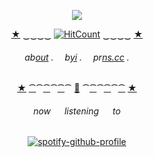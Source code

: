 
<div align="center">
 
![](https://64.media.tumblr.com/48b2ca0e1d27f7a88323fc56a18b61b8/tumblr_n4lvpjfMlq1qba4ipo2_500.gifv)

[★]() ‿[‿]()‿[‿]() [![HitCount](https://img.shields.io/endpoint?url=https%3A%2F%2Fhits.dwyl.com%2Flovewired%2Flovewired.json&style=flat-square&label=Views%20%3A&labelColor=%230D1117&color=%230D1117)](http://hits.dwyl.com/lovewired/lovewired) [‿]()‿[‿]()‿ [★]()

###### ab[out](https://bundlrs.cc/artists) .  b[yi](https://bundlrs.cc/lesbigay) .  pr[ns.cc](https://bundlrs.cc/artists) .

[★]() [⁀]()⁀[⁀]()⁀[⁀]()⁀ [📧](https://retrospring.net/@benry) ⁀[⁀]()⁀[⁀]()⁀[⁀]() [★]()

###### now   listening   to

[![spotify-github-profile](https://spotify-github-profile.kittinanx.com/api/view?uid=la6bhsh7ybicefu719givlzt4&cover_image=true&theme=novatorem&show_offline=true&background_color=121212&interchange=false&bar_color=3366ff&bar_color_cover=false)](https://spotify-github-profile.kittinanx.com/api/view?uid=la6bhsh7ybicefu719givlzt4&redirect=true)
